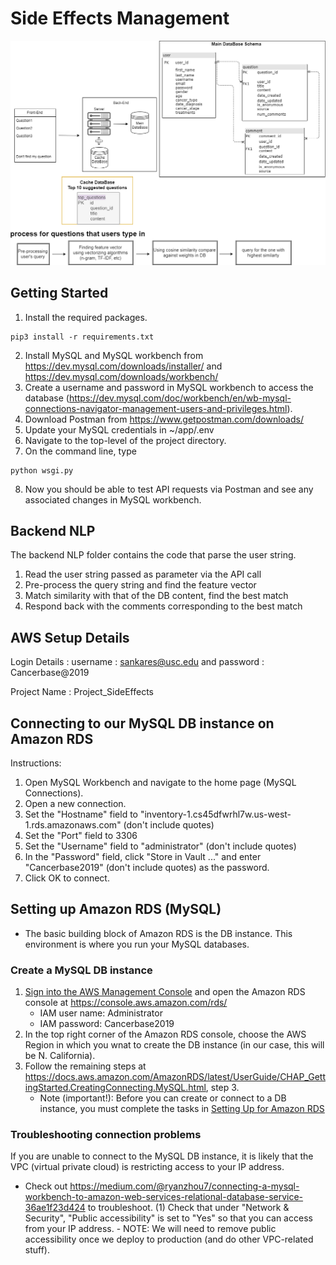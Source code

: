 # Side Effects Management
![](/images/backend_architecture_diagram_103019.png)

## Getting Started
1. Install the required packages.
```
pip3 install -r requirements.txt
```
2. Install MySQL and MySQL workbench from https://dev.mysql.com/downloads/installer/ and https://dev.mysql.com/downloads/workbench/
3. Create a username and password in MySQL workbench to access the database (https://dev.mysql.com/doc/workbench/en/wb-mysql-connections-navigator-management-users-and-privileges.html). 
4. Download Postman from https://www.getpostman.com/downloads/
5. Update your MySQL credentials in ~/app/.env
6. Navigate to the top-level of the project directory.
7. On the command line, type
```
python wsgi.py
```
8. Now you should be able to test API requests via Postman and see any associated changes in MySQL workbench.

## Backend NLP 

The backend NLP folder contains the code that parse the user string. 

1) Read the user string passed as parameter via the API call 
2) Pre-process the query string and find the feature vector 
3) Match similarity with that of the DB content, find the best match 
4) Respond back with the comments corresponding to the best match 

## AWS Setup Details 

Login Details : username : sankares@usc.edu and password : Cancerbase@2019

Project Name : Project_SideEffects

## Connecting to our MySQL DB instance on Amazon RDS
Instructions:
1. Open MySQL Workbench and navigate to the home page (MySQL Connections).
2. Open a new connection.
3. Set the "Hostname" field to "inventory-1.cs45dfwrhl7w.us-west-1.rds.amazonaws.com" (don't include quotes)
4. Set the "Port" field to 3306
5. Set the "Username" field to "administrator" (don't include quotes)
6. In the "Password" field, click "Store in Vault ..." and enter "Cancerbase2019" (don't include quotes) as the password.
7. Click OK to connect.

## Setting up Amazon RDS (MySQL)
- The basic building block of Amazon RDS is the DB instance. This environment is where you run your MySQL databases.
### Create a MySQL DB instance
1. [Sign into the AWS Management Console](https://us-east-1.signin.aws.amazon.com/oauth?SignatureVersion=4&X-Amz-Algorithm=AWS4-HMAC-SHA256&X-Amz-Credential=AKIAJMOATPLHVSJ563XQ&X-Amz-Date=2019-11-04T23%3A31%3A03.123Z&X-Amz-Signature=ea4b9504e0e7e75bb000928877803887676806a670ec9b37f2ac2f3319e57993&X-Amz-SignedHeaders=host&client_id=arn%3Aaws%3Aiam%3A%3A015428540659%3Auser%2Fhomepage&redirect_uri=https%3A%2F%2Fconsole.aws.amazon.com%2Fconsole%2Fhome%3Fstate%3DhashArgs%2523%26isauthcode%3Dtrue&response_type=code&state=hashArgs%23) and open the Amazon RDS console at https://console.aws.amazon.com/rds/
    - IAM user name: Administrator
    - IAM password: Cancerbase2019
2. In the top right corner of the Amazon RDS console, choose the AWS Region in which you wnat to create the DB instance (in our case, this will be N. California).
3. Follow the remaining steps at https://docs.aws.amazon.com/AmazonRDS/latest/UserGuide/CHAP_GettingStarted.CreatingConnecting.MySQL.html, step 3.
    - Note (important!): Before you can create or connect to a DB instance, you must complete the tasks in [Setting Up for Amazon RDS](https://docs.aws.amazon.com/AmazonRDS/latest/UserGuide/CHAP_SettingUp.html)

### Troubleshooting connection problems 
If you are unable to connect to the MySQL DB instance, it is likely that the VPC (virtual private cloud) is restricting access to your IP address.
- Check out https://medium.com/@ryanzhou7/connecting-a-mysql-workbench-to-amazon-web-services-relational-database-service-36ae1f23d424 to troubleshoot.
    (1) Check that under "Network & Security", "Public accessibility" is set to "Yes" so that you can access from your IP address.
        - NOTE: We will need to remove public accessibility once we deploy to production (and do other VPC-related stuff).    